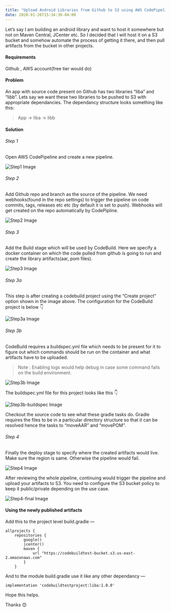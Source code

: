 ```yaml
---
title: "Upload Android Libraries from Github to S3 using AWS CodePipeline, CodeBuild"
date: 2020-01-26T15:34:30-04:00
---
```


Let’s say I am building an android library and want to host it somewhere but not on Maven Central, JCenter etc. So I decided that I will host it on a S3 bucket and somehow automate the process of getting it there, and then pull artifacts from the bucket in other projects.

#### Requirements
Github , AWS account(free tier would do)

#### Problem
An app with source code present on Github has two libraries “liba” and “libb”. Lets say we want these two libraries to be pushed to S3 with appropriate dependancies. The dependancy structure looks something like this:
> App -> liba -> libb  

#### Solution
###### Step 1
Open AWS CodePipeline and create a new pipeline.

![Step1 Image](/assets/images/2020-01-26-upload-library-to-s3/Step1.png)

###### Step 2
Add Github repo and branch as the source of the pipeline. We need webhooks(found in the repo settings) to trigger the pipeline on code commits, tags, releases etc etc (by default it is set to push). Webhooks will get created on the repo automatically by CodePipline.

![Step2 Image](/assets/images/2020-01-26-upload-library-to-s3/Step2.png)

###### Step 3
Add the Build stage which will be used by CodeBuild. Here we specify a docker container on which the code pulled from github is going to run and create the library artifacts(aar, pom files).

![Step3 Image](/assets/images/2020-01-26-upload-library-to-s3/Step3.png)

###### Step 3a
This step is after creating a codebuild project using the “Create project” option shown in the image above. The configuration for the CodeBuild project is below 👇

![Step3a Image](/assets/images/2020-01-26-upload-library-to-s3/Step3a.png)

###### Step 3b
CodeBuild requires a buildspec.yml file which needs to be present for it to figure out which commands should be run on the container and what artifacts have to be uploaded.

> Note : Enabling logs would help debug in case some command fails on the build environment.

![Step3b Image](/assets/images/2020-01-26-upload-library-to-s3/Step3b.png)

The buildspec.yml file for this project looks like this 👇

![Step3b-buildspec Image](/assets/images/2020-01-26-upload-library-to-s3/Step3b-buildspec.png)

Checkout the source code to see what these gradle tasks do. Gradle requires the files to be in a particular directory structure so that it can be resolved hence the tasks to “moveAAR” and “movePOM”.

###### Step 4
Finally the deploy stage to specify where the created artifacts would live. Make sure the region is same. Otherwise the pipeline would fail.

![Step4 Image](/assets/images/2020-01-26-upload-library-to-s3/Step4.png)

After reviewing the whole pipeline, continuing would trigger the pipeline and upload your artifacts to S3. You need to configure the S3 bucket policy to keep it public/private depending on the use case.

![Step4-final Image](/assets/images/2020-01-26-upload-library-to-s3/Step4-final.png)

#### Using the newly published artifacts
Add this to the project level build.gradle —

```
allprojects {
    repositories {
        google()
        jcenter()
        maven {
            url "https://codebuildtest-bucket.s3.us-east-2.amazonaws.com"
        }
    }
```

And to the module build.gradle use it like any other dependancy —
```
implementation 'codebuildtestproject:liba:1.0.0'
```

Hope this helps.

Thanks 😊

